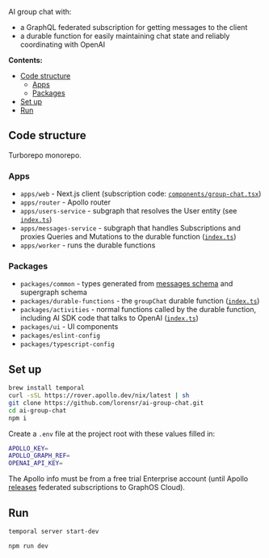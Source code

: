 AI group chat with:

- a GraphQL federated subscription for getting messages to the client
- a durable function for easily maintaining chat state and reliably coordinating with OpenAI

**Contents:**

<!-- START doctoc generated TOC please keep comment here to allow auto update -->
<!-- DON'T EDIT THIS SECTION, INSTEAD RE-RUN doctoc TO UPDATE -->

- [Code structure](#code-structure)
  - [Apps](#apps)
  - [Packages](#packages)
- [Set up](#set-up)
- [Run](#run)

<!-- END doctoc generated TOC please keep comment here to allow auto update -->

## Code structure

Turborepo monorepo.

### Apps

- `apps/web` - Next.js client (subscription code: [`components/group-chat.tsx`](apps/web/components/group-chat.tsx))
- `apps/router` - Apollo router
- `apps/users-service` - subgraph that resolves the User entity (see [`index.ts`](apps/users-service/src/index.ts))
- `apps/messages-service` - subgraph that handles Subscriptions and proxies Queries and Mutations to the durable function ([`index.ts`](apps/messages-service/src/index.ts))
- `apps/worker` - runs the durable functions

### Packages

- `packages/common` - types generated from [messages schema](packages/common/src/messages.graphql) and supergraph schema
- `packages/durable-functions` - the `groupChat` durable function ([`index.ts`](packages/durable-functions/index.ts))
- `packages/activities` - normal functions called by the durable function, including AI SDK code that talks to OpenAI ([`index.ts`](packages/activities/index.ts))
- `packages/ui` - UI components
- `packages/eslint-config`
- `packages/typescript-config`

## Set up

```sh
brew install temporal
curl -sSL https://rover.apollo.dev/nix/latest | sh
git clone https://github.com/lorensr/ai-group-chat.git
cd ai-group-chat
npm i
```

Create a `.env` file at the project root with these values filled in:

```sh
APOLLO_KEY=
APOLLO_GRAPH_REF=
OPENAI_API_KEY=
```

The Apollo info must be from a free trial Enterprise account (until Apollo [releases](https://www.apollographql.com/blog/federated-subscriptions-in-graphos-real-time-data-at-scale#federated-subscriptions-with-graphos-cloud) federated subscriptions to GraphOS Cloud).

## Run

```sh
temporal server start-dev
```

```sh
npm run dev
```
